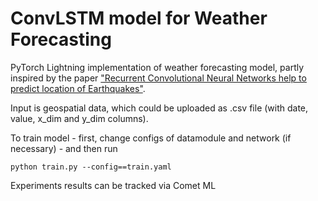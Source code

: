 # ConvLSTM model for Weather Forecasting

PyTorch Lightning implementation of weather forecasting model, partly inspired by the paper ["Recurrent Convolutional Neural Networks help to predict location of Earthquakes"](https://arxiv.org/abs/2004.09140).  

Input is geospatial data, which could be uploaded as .csv file (with date, value, x_dim and y_dim columns).  

To train model - first, change configs of datamodule and network (if necessary) - and then run
```
python train.py --config==train.yaml
```

Experiments results can be tracked via Comet ML 

